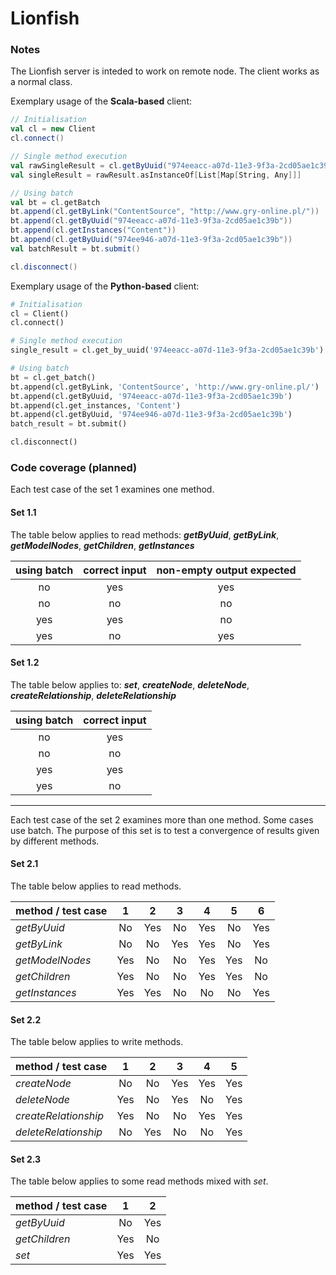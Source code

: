 Lionfish
===

### Notes

The Lionfish server is inteded to work on remote node. The client works as a normal class.

Exemplary usage of the **Scala-based** client:

```scala
// Initialisation
val cl = new Client
cl.connect()

// Single method execution
val rawSingleResult = cl.getByUuid("974eeacc-a07d-11e3-9f3a-2cd05ae1c39b").run()
val singleResult = rawResult.asInstanceOf[List[Map[String, Any]]]

// Using batch
val bt = cl.getBatch
bt.append(cl.getByLink("ContentSource", "http://www.gry-online.pl/"))
bt.append(cl.getByUuid("974eeacc-a07d-11e3-9f3a-2cd05ae1c39b"))
bt.append(cl.getInstances("Content"))
bt.append(cl.getByUuid("974ee946-a07d-11e3-9f3a-2cd05ae1c39b"))
val batchResult = bt.submit()

cl.disconnect()
```

Exemplary usage of the **Python-based** client:

```python
# Initialisation
cl = Client()
cl.connect()

# Single method execution
single_result = cl.get_by_uuid('974eeacc-a07d-11e3-9f3a-2cd05ae1c39b')

# Using batch
bt = cl.get_batch()
bt.append(cl.getByLink, 'ContentSource', 'http://www.gry-online.pl/')
bt.append(cl.getByUuid, '974eeacc-a07d-11e3-9f3a-2cd05ae1c39b')
bt.append(cl.get_instances, 'Content')
bt.append(cl.getByUuid, '974ee946-a07d-11e3-9f3a-2cd05ae1c39b')
batch_result = bt.submit()

cl.disconnect()
```

### Code coverage (planned)

Each test case of the set 1 examines one method.

#### Set 1.1

The table below applies to read methods: **_getByUuid_**, **_getByLink_**, **_getModelNodes_**, **_getChildren_**,
**_getInstances_**

| using batch | correct input | non-empty output expected |
| :---------: | :-----------: | :-----------------------: |
| no  | yes | yes |
| no  | no  | no  |
| yes | yes | no  |
| yes | no  | yes |

#### Set 1.2

The table below applies to: **_set_**, **_createNode_**, **_deleteNode_**, **_createRelationship_**,
**_deleteRelationship_**

| using batch | correct input |
| :---------: | :-----------: |
| no  | yes |
| no  | no  |
| yes | yes |
| yes | no  |

***

Each test case of the set 2 examines more than one method. Some cases use batch. The purpose of this set
is to test a convergence of results given by different methods.

#### Set 2.1

The table below applies to read methods.

| method / test case     | 1 | 2 | 3 | 4 | 5 | 6 |
| :--------------------- | :---: | :---: | :---: | :---: | :---: | :---: |
| _getByUuid_            | No  | Yes | No  | Yes | No  | Yes |
| _getByLink_            | No  | No  | Yes | Yes | No  | Yes |
| _getModelNodes_        | Yes | No  | No  | Yes | Yes | No  |
| _getChildren_          | Yes | No  | No  | Yes | Yes | No  |
| _getInstances_         | Yes | Yes | No  | No  | No  | Yes |

#### Set 2.2

The table below applies to write methods.

| method / test case     | 1 | 2 | 3 | 4 | 5 |
| :--------------------- | :---: | :---: | :---: | :---: | :---: |
| _createNode_           | No  | No  | Yes | Yes | Yes |
| _deleteNode_           | Yes | No  | Yes | No  | Yes |
| _createRelationship_   | Yes | No  | No  | Yes | Yes |
| _deleteRelationship_   | No  | Yes | No  | No  | Yes |

#### Set 2.3

The table below applies to some read methods mixed with _set_.

| method / test case     | 1 | 2 |
| :--------------------- | :---: | :---: |
| _getByUuid_           | No  | Yes |
| _getChildren_         | Yes | No  |
| _set_                 | Yes | Yes |
